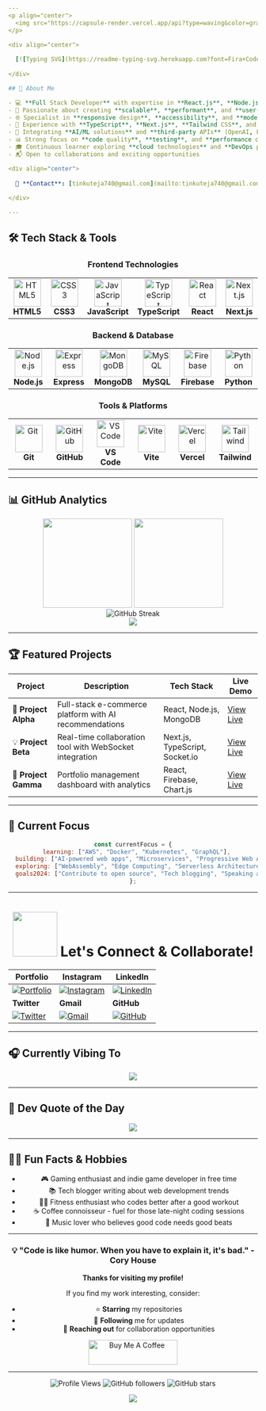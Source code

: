 ```yaml
---
<p align="center">
  <img src="https://capsule-render.vercel.app/api?type=waving&color=gradient&customColorList=12&height=120&section=header&text=Welcome%20to%20my%20GitHub!&fontSize=40&fontAlign=50&fontAlignY=40&fontColor=ffffff&desc=Full%20Stack%20Developer%20|%20React%20|%20Node.js&descAlign=50&descAlignY=60&animation=fadeIn"/>
</p>

<div align="center">
  
  [![Typing SVG](https://readme-typing-svg.herokuapp.com?font=Fira+Code&weight=600&size=28&duration=3000&pause=1000&color=00D9FF&center=true&vCenter=true&multiline=true&width=600&height=100&lines=Hey%2C+I'm+Teja+%F0%9F%91%8B;Full+Stack+Developer;Building+Amazing+Web+Experiences)](https://git.io/typing-svg)
  
</div>

## 🚀 About Me

- 💻 **Full Stack Developer** with expertise in **React.js**, **Node.js**, **Express**, and **MongoDB** <img src="https://media.giphy.com/media/WUlplcMpOCEmTGBtBW/giphy.gif" width="30">
- 🎯 Passionate about creating **scalable**, **performant**, and **user-centric** web applications
- 🌐 Specialist in **responsive design**, **accessibility**, and **modern web standards** 
- 🔧 Experience with **TypeScript**, **Next.js**, **Tailwind CSS**, and **RESTful APIs**
- 🤖 Integrating **AI/ML solutions** and **third-party APIs** (OpenAI, Firebase, GitHub) into web applications
- 📊 Strong focus on **code quality**, **testing**, and **performance optimization**
- 🎓 Continuous learner exploring **cloud technologies** and **DevOps practices**
- 📬 Open to collaborations and exciting opportunities

<div align="center">
  
  📧 **Contact**: [tinkuteja740@gmail.com](mailto:tinkuteja740@gmail.com) | 🌍 **Portfolio**: [tejanaik.dev](https://react-portfolio-eight-sable.vercel.app/)
  
</div>

---
```


## 🛠️ Tech Stack & Tools

<div align="center">

### Frontend Technologies
<table>
  <tr>
    <td align="center" width="110">
      <img src="https://skillicons.dev/icons?i=html" alt="HTML5" width="55" height="55" />
      <br><strong>HTML5</strong>
    </td>
    <td align="center" width="110">
      <img src="https://skillicons.dev/icons?i=css" alt="CSS3" width="55" height="55" />
      <br><strong>CSS3</strong>
    </td>
    <td align="center" width="110">
      <img src="https://techstack-generator.vercel.app/js-icon.svg" alt="JavaScript" width="55" height="55" />
      <br><strong>JavaScript</strong>
    </td>
    <td align="center" width="110">
      <img src="https://techstack-generator.vercel.app/ts-icon.svg" alt="TypeScript" width="55" height="55" />
      <br><strong>TypeScript</strong>
    </td>
    <td align="center" width="110">
      <img src="https://techstack-generator.vercel.app/react-icon.svg" alt="React" width="55" height="55" />
      <br><strong>React</strong>
    </td>
    <td align="center" width="110">
      <img src="https://skillicons.dev/icons?i=nextjs" alt="Next.js" width="55" height="55" />
      <br><strong>Next.js</strong>
    </td>
  </tr>
</table>

### Backend & Database
<table>
  <tr>
    <td align="center" width="110">
      <img src="https://skillicons.dev/icons?i=nodejs" alt="Node.js" width="55" height="55" />
      <br><strong>Node.js</strong>
    </td>
    <td align="center" width="110">
      <img src="https://skillicons.dev/icons?i=express" alt="Express" width="55" height="55" />
      <br><strong>Express</strong>
    </td>
    <td align="center" width="110">
      <img src="https://skillicons.dev/icons?i=mongodb" alt="MongoDB" width="55" height="55" />
      <br><strong>MongoDB</strong>
    </td>
    <td align="center" width="110">
      <img src="https://techstack-generator.vercel.app/mysql-icon.svg" alt="MySQL" width="55" height="55" />
      <br><strong>MySQL</strong>
    </td>
    <td align="center" width="110">
      <img src="https://skillicons.dev/icons?i=firebase" alt="Firebase" width="55" height="55" />
      <br><strong>Firebase</strong>
    </td>
    <td align="center" width="110">
      <img src="https://skillicons.dev/icons?i=python" alt="Python" width="55" height="55" />
      <br><strong>Python</strong>
    </td>
  </tr>
</table>

### Tools & Platforms
<table>
  <tr>
    <td align="center" width="110">
      <img src="https://skillicons.dev/icons?i=git" alt="Git" width="55" height="55" />
      <br><strong>Git</strong>
    </td>
    <td align="center" width="110">
      <img src="https://techstack-generator.vercel.app/github-icon.svg" alt="GitHub" width="55" height="55" />
      <br><strong>GitHub</strong>
    </td>
    <td align="center" width="110">
      <img src="https://skillicons.dev/icons?i=vscode" alt="VS Code" width="55" height="55" />
      <br><strong>VS Code</strong>
    </td>
    <td align="center" width="110">
      <img src="https://skillicons.dev/icons?i=vite" alt="Vite" width="55" height="55" />
      <br><strong>Vite</strong>
    </td>
    <td align="center" width="110">
      <img src="https://skillicons.dev/icons?i=vercel" alt="Vercel" width="55" height="55" />
      <br><strong>Vercel</strong>
    </td>
    <td align="center" width="110">
      <img src="https://skillicons.dev/icons?i=tailwind" alt="Tailwind" width="55" height="55" />
      <br><strong>Tailwind</strong>
    </td>
  </tr>
</table>

</div>

---

## 📊 GitHub Analytics

<div align="center">
  <img height="180em" src="https://github-readme-stats.vercel.app/api?username=TejaNaik15&show_icons=true&theme=tokyonight&include_all_commits=true&count_private=true"/>
  <img height="180em" src="https://github-readme-stats.vercel.app/api/top-langs/?username=TejaNaik15&layout=compact&langs_count=8&theme=tokyonight"/>
</div>

<div align="center">
  <img src="https://github-readme-streak-stats.herokuapp.com/?user=TejaNaik15&theme=tokyonight" alt="GitHub Streak" />
</div>

<div align="center">
  <img src="https://github-readme-activity-graph.vercel.app/graph?username=TejaNaik15&theme=tokyo-night&hide_border=true" />
</div>

---

## 🏆 Featured Projects

<div align="center">

| Project | Description | Tech Stack | Live Demo |
|---------|-------------|------------|-----------|
| 🚀 **Project Alpha** | Full-stack e-commerce platform with AI recommendations | React, Node.js, MongoDB | [View Live](https://github.com/TejaNaik15) |
| 💡 **Project Beta** | Real-time collaboration tool with WebSocket integration | Next.js, TypeScript, Socket.io | [View Live](https://github.com/TejaNaik15) |
| 🎨 **Project Gamma** | Portfolio management dashboard with analytics | React, Firebase, Chart.js | [View Live](https://github.com/TejaNaik15) |

</div>

---

## 🎯 Current Focus

<div align="center">

```javascript
const currentFocus = {
  learning: ["AWS", "Docker", "Kubernetes", "GraphQL"],
  building: ["AI-powered web apps", "Microservices", "Progressive Web Apps"],
  exploring: ["WebAssembly", "Edge Computing", "Serverless Architecture"],
  goals2024: ["Contribute to open source", "Tech blogging", "Speaking at conferences"]
};
```

</div>

---

<h1 align="center">
  <img src="https://raw.githubusercontent.com/ShahriarShafin/ShahriarShafin/main/Assets/handshake.gif" width="90px"/>
  Let's Connect & Collaborate!
</h1>

<div align="center">

| Portfolio | Instagram | LinkedIn |
| --------- | --------- | -------- |
| [![Portfolio](https://bentos.jkominovic.dev/api/v1/generic-card?icon=sivercel&subtitle=Portfolio&size=square)](https://react-portfolio-eight-sable.vercel.app/) | [![Instagram](https://bentos.jkominovic.dev/api/v1/bento-cards?url=https%3A%2F%2Fwww.instagram.com%2Feren_yeager9_%2F&subtitle=@eren_yeager9_&size=square)](https://www.instagram.com/eren_yeager9_/) | [![LinkedIn](https://bentos.jkominovic.dev/api/v1/bento-cards?url=https%3A%2F%2Fwww.linkedin.com%2Fin%2Fteja-naik-0b3021282%2F&subtitle=@Teja_Naik&size=square)](https://www.linkedin.com/in/teja-naik-0b3021282/) |
| **Twitter** | **Gmail** | **GitHub** |
| [![Twitter](https://bentos.jkominovic.dev/api/v1/bento-cards?url=https%3A%2F%2Fx.com%2FTEJA_NAIKK&subtitle=@TEJA_NAIKK&size=square)](https://x.com/TEJA_NAIKK) | [![Gmail](https://bentos.jkominovic.dev/api/v1/generic-card?icon=sigmail&subtitle=tinkuteja740@gmail.com&size=square)](mailto:tinkuteja740@gmail.com) | [![GitHub](https://bentos.jkominovic.dev/api/v1/bento-cards?url=https%3A%2F%2Fgithub.com%2FTejaNaik15&subtitle=TejaNaik15&size=square)](https://github.com/TejaNaik15) |

</div>

---

## 🎧 Currently Vibing To

<div align="center">
  <img src="https://spotify-recently-played-readme.vercel.app/api?user=yiaf2fzhgezc1sc5384i1u364&count=3&width=400"/>
</div>

---

## 💭 Dev Quote of the Day

<div align="center">
  <img src="https://quotes-github-readme.vercel.app/api?type=horizontal&theme=tokyonight" />
</div>

---

## 🏃‍♂️ Fun Facts & Hobbies

<div align="center">

- 🎮 Gaming enthusiast and indie game developer in free time
- 📚 Tech blogger writing about web development trends
- 🏋️‍♂️ Fitness enthusiast who codes better after a good workout
- ☕ Coffee connoisseur - fuel for those late-night coding sessions
- 🎵 Music lover who believes good code needs good beats

</div>

---

<div align="center">
  
### 💡 "Code is like humor. When you have to explain it, it's bad." - Cory House

**Thanks for visiting my profile!** 

If you find my work interesting, consider:
- ⭐ **Starring** my repositories
- 🤝 **Following** me for updates
- 💬 **Reaching out** for collaboration opportunities

</div>

<div align="center">
  <a href="https://www.buymeacoffee.com/tejanaik" target="_blank">
    <img src="https://cdn.buymeacoffee.com/buttons/v2/default-blue.png" alt="Buy Me A Coffee" width="180" height="50"/>
  </a>
</div>

---

<div align="center">
  
  ![Profile Views](https://komarev.com/ghpvc/?username=TejaNaik15&color=brightgreen&style=flat-square)
  ![GitHub followers](https://img.shields.io/github/followers/TejaNaik15?style=social)
  ![GitHub stars](https://img.shields.io/github/stars/TejaNaik15?style=social)
  
</div>

<p align="center">
  <img src="https://capsule-render.vercel.app/api?type=waving&color=gradient&customColorList=12&height=120&section=footer&animation=fadeIn"/>
</p>

